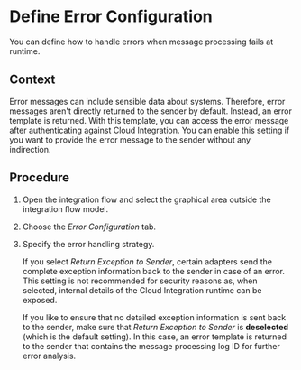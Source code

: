 <!-- loio77d004175cf846479edd4f88a42a0a6e -->

# Define Error Configuration

You can define how to handle errors when message processing fails at runtime.



## Context

Error messages can include sensible data about systems. Therefore, error messages aren't directly returned to the sender by default. Instead, an error template is returned. With this template, you can access the error message after authenticating against Cloud Integration. You can enable this setting if you want to provide the error message to the sender without any indirection.



## Procedure

1.  Open the integration flow and select the graphical area outside the integration flow model.

2.  Choose the *Error Configuration* tab.

3.  Specify the error handling strategy.

    If you select *Return Exception to Sender*, certain adapters send the complete exception information back to the sender in case of an error. This setting is not recommended for security reasons as, when selected, internal details of the Cloud Integration runtime can be exposed.

    If you like to ensure that no detailed exception information is sent back to the sender, make sure that *Return Exception to Sender* is **deselected** \(which is the default setting\). In this case, an error template is returned to the sender that contains the message processing log ID for further error analysis.


